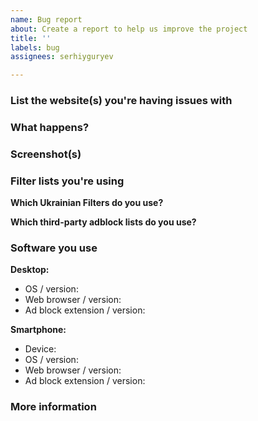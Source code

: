 ```yaml
---
name: Bug report
about: Create a report to help us improve the project
title: ''
labels: bug
assignees: serhiyguryev

---
```


<!--

Before creating a report:

1) Make sure there are no problems or conflicts with other browser extensions.
2) Make sure you use only one ad blocking (content filtering) extension.
3) Disable NoScript, Ghostery, Disconnect, HTTPS Everywhere, Privacy Badger, AntiBanner, VPN extensions and retest (check) the website with which you have problems.
-->

### List the website(s) you're having issues with

<!-- Website URL is REQUIRED -->
<!-- Wrap the website URL in a code tag please (REQUIRED) -->
<!-- Warn if it is a website with NSFW content -->

### What happens?

<!-- Describe the problems that you encounter when visiting the site and indicate the steps to reproduce these problems -->

### Screenshot(s)

<!-- Screenshot(s) to visually describe the issues -->
<!-- Post links instead of inline images for screenshots containing adult material -->

### Filter lists you're using

**Which Ukrainian Filters do you use?**

<!-- e.g. Ukrainian Ad Filter, Ukrainian Annoyance Filter, Ukrainian Privacy Filter, Ukrainian Security Filter
     specify the version and date of creation for these lists (REQUIRED) -->

**Which third-party adblock lists do you use?**

<!-- e.g. ABP filters, EasyList, EasyPrivacy, Fanboy's Annoyance List, etc.
     specify the version (if any) and/or date of creation for these block lists -->

### Software you use

**Desktop:**

- OS / version: <!-- e.g. Windows 10 -->
- Web browser / version: <!-- e.g. Firefox 128.0.3 -->
- Ad block extension / version: <!-- e.g. uBlock Origin 1.59.0 -->

**Smartphone:**

- Device: <!-- e.g. Samsung Galaxy A35 -->
- OS / version: <!-- e.g. Android 14 -->
- Web browser / version: <!-- e.g. Firefox 127 -->
- Ad block extension / version: <!-- e.g. uBlock Origin 1.59.0 -->

### More information

<!-- Add anything else here that may be helpful in resolving the issue quickly -->
